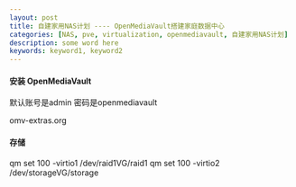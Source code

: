 ```yaml
---
layout: post
title: 自建家用NAS计划 ---- OpenMediaVault搭建家庭数据中心
categories: [NAS, pve, virtualization, openmediavault, 自建家用NAS计划]
description: some word here
keywords: keyword1, keyword2
---
```



#### 安装 OpenMediaVault

默认账号是admin 密码是openmediavault

omv-extras.org


#### 存储
qm set 100 -virtio1 /dev/raid1VG/raid1
qm set 100 -virtio2 /dev/storageVG/storage





